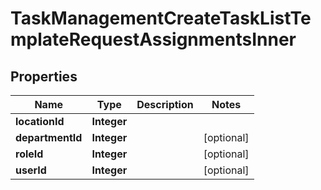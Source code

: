 

# TaskManagementCreateTaskListTemplateRequestAssignmentsInner


## Properties

| Name | Type | Description | Notes |
|------------ | ------------- | ------------- | -------------|
|**locationId** | **Integer** |  |  |
|**departmentId** | **Integer** |  |  [optional] |
|**roleId** | **Integer** |  |  [optional] |
|**userId** | **Integer** |  |  [optional] |



